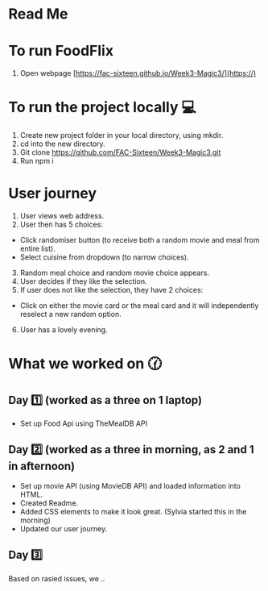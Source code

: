 # Read Me

# To run FoodFlix

1. Open webpage [https://fac-sixteen.github.io/Week3-Magic3/](https://)

# To run the project locally 💻

1. Create new project folder in your local directory, using mkdir.
2. cd into the new directory.
3. Git clone https://github.com/FAC-Sixteen/Week3-Magic3.git
4. Run npm i

# User journey

1. User views web address.
2. User then has 5 choices:
* Click randomiser button (to receive both a random movie and meal from entire list).
* Select cuisine from dropdown (to narrow choices).
3. Random meal choice and random movie choice appears.
4. User decides if they like the selection.
5. If user does not like the selection, they have 2 choices:
* Click on either the movie card or the meal card and it will independently reselect a new random option.
6. User has a lovely evening.


# What we worked on 🕜 

## Day 1️⃣ (worked as a three on 1 laptop)

* Set up Food Api using TheMealDB API

## Day 2️⃣ (worked as a three in morning, as 2 and 1 in afternoon)

* Set up movie API (using MovieDB API) and loaded information into HTML.
* Created Readme.
* Added CSS elements to make it look great. (Sylvia started this in the morning)
* Updated our user journey.

## Day 3️⃣

Based on rasied issues, we ..

